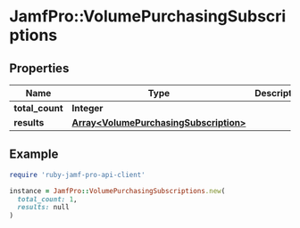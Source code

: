 # JamfPro::VolumePurchasingSubscriptions

## Properties

| Name | Type | Description | Notes |
| ---- | ---- | ----------- | ----- |
| **total_count** | **Integer** |  | [optional] |
| **results** | [**Array&lt;VolumePurchasingSubscription&gt;**](VolumePurchasingSubscription.md) |  | [optional] |

## Example

```ruby
require 'ruby-jamf-pro-api-client'

instance = JamfPro::VolumePurchasingSubscriptions.new(
  total_count: 1,
  results: null
)
```

